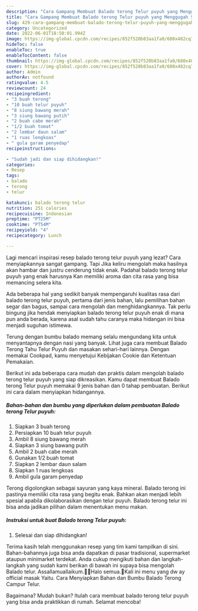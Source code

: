 ```yaml
---
description: "Cara Gampang Membuat Balado terong Telur puyuh yang Menggugah Selera"
title: "Cara Gampang Membuat Balado terong Telur puyuh yang Menggugah Selera"
slug: 429-cara-gampang-membuat-balado-terong-telur-puyuh-yang-menggugah-selera
category: Uncategorized
date: 2022-06-01T18:50:01.994Z
image: https://img-global.cpcdn.com/recipes/852f520b83aa1fa0/680x482cq70/balado-terong-telur-puyuh-foto-resep-utama.jpg
hideToc: false
enableToc: true
enableTocContent: false
thumbnail: https://img-global.cpcdn.com/recipes/852f520b83aa1fa0/680x482cq70/balado-terong-telur-puyuh-foto-resep-utama.jpg
cover: https://img-global.cpcdn.com/recipes/852f520b83aa1fa0/680x482cq70/balado-terong-telur-puyuh-foto-resep-utama.jpg
author: Admin
authorAv: notfound
ratingvalue: 4.5
reviewcount: 24
recipeingredient:
- "3 buah terong"
- "10 buah telur puyuh"
- "8 siung bawang merah"
- "3 siung bawang putih"
- "2 buah cabe merah"
- "1/2 buah tomat"
- "2 lembar daun salam"
- "1 ruas lengkoas"
- " gula garam penyedap"
recipeinstructions:

- "Sudah jadi dan siap dihidangkan!"
categories:
- Resep
tags:
- balado
- terong
- telur

katakunci: balado terong telur 
nutrition: 251 calories
recipecuisine: Indonesian
preptime: "PT25M"
cooktime: "PT54M"
recipeyield: "4"
recipecategory: Lunch

---
```



Lagi mencari inspirasi resep balado terong telur puyuh yang lezat? Cara menyiapkannya sangat gampang. Tapi Jika keliru mengolah maka hasilnya akan hambar dan justru cenderung tidak enak. Padahal balado terong telur puyuh yang enak harusnya Kan memiliki aroma dan cita rasa yang bisa memancing selera kita.


Ada beberapa hal yang sedikit banyak mempengaruhi kualitas rasa dari balado terong telur puyuh, pertama dari jenis bahan, lalu pemilihan bahan segar dan bagus, sampai cara mengolah dan menghidangkannya. Tak perlu bingung jika hendak menyiapkan balado terong telur puyuh enak di mana pun anda berada, karena asal sudah tahu caranya maka hidangan ini bisa menjadi suguhan istimewa.

Terung dengan bumbu balado memang selalu mengundang kita untuk menyantapnya dengan nasi yang banyak. Lihat juga cara membuat Balado Terong Tahu Telur Puyuh dan masakan sehari-hari lainnya. Dengan memakai Cookpad, kamu menyetujui Kebijakan Cookie dan Ketentuan Pemakaian.


Berikut ini ada beberapa cara mudah dan praktis dalam mengolah balado terong telur puyuh yang siap dikreasikan. Kamu dapat membuat Balado terong Telur puyuh memakai 9 jenis bahan dan 0 tahap pembuatan. Berikut ini cara dalam menyiapkan hidangannya.

<!--inarticleads1-->

##### Bahan-bahan dan bumbu yang diperlukan dalam pembuatan Balado terong Telur puyuh:

1. Siapkan 3 buah terong
1. Persiapkan 10 buah telur puyuh
1. Ambil 8 siung bawang merah
1. Siapkan 3 siung bawang putih
1. Ambil 2 buah cabe merah
1. Gunakan 1/2 buah tomat
1. Siapkan 2 lembar daun salam
1. Siapkan 1 ruas lengkoas
1. Ambil  gula garam penyedap


Terong digolongkan sebagai sayuran yang kaya mineral. Balado terong ini pastinya memiliki cita rasa yang begitu enak. Bahkan akan menjadi lebih spesial apabila dikolaborasikan dengan telur puyuh. Balado terong telur ini bisa anda jadikan pilihan dalam menentukan menu makan. 

<!--inarticleads2-->

##### Instruksi untuk buat Balado terong Telur puyuh:


1. Selesai dan siap dihidangkan!

Terima kasih telah menggunakan resep yang tim kami tampilkan di sini. Bahan-bahannya juga bisa anda dapatkan di pasar tradisional, supermarket ataupun minimarket terdekat. Anda cukup mengikuti bahan dan langkah-langkah yang sudah kami berikan di bawah ini supaya bisa mengolah Balado telur. Assallamuallaikum.🙏🏻Halo semua.🤗Kali ini menu yang dw ay official masak Yaitu. Cara Menyiapkan Bahan dan Bumbu Balado Terong Campur Telur. 

Bagaimana? Mudah bukan? Itulah cara membuat balado terong telur puyuh yang bisa anda praktikkan di rumah. Selamat mencoba!
